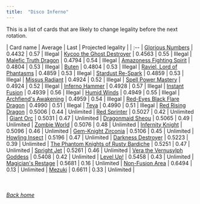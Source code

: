 ```yaml
---
title:  "Disco Inferno"
---
```


This is a list of cards that are likely to change legality before the next rotation.

| Card name | Average | Last | Projected legality |
| :-- |
[Glorious Numbers](https://db.ygoprodeck.com/card/?search=Glorious%20Numbers) | 0.4432 | 0.57 | Illegal |
[Kycoo the Ghost Destroyer](https://db.ygoprodeck.com/card/?search=Kycoo%20the%20Ghost%20Destroyer) | 0.4563 | 0.55 | Illegal |
[Malefic Truth Dragon](https://db.ygoprodeck.com/card/?search=Malefic%20Truth%20Dragon) | 0.4794 | 0.54 | Illegal |
[Amazoness Fighting Spirit](https://db.ygoprodeck.com/card/?search=Amazoness%20Fighting%20Spirit) | 0.4804 | 0.53 | Illegal |
[Buten](https://db.ygoprodeck.com/card/?search=Buten) | 0.4804 | 0.53 | Illegal |
[Raviel, Lord of Phantasms](https://db.ygoprodeck.com/card/?search=Raviel,%20Lord%20of%20Phantasms) | 0.4859 | 0.53 | Illegal |
[Stardust Re-Spark](https://db.ygoprodeck.com/card/?search=Stardust%20Re-Spark) | 0.4859 | 0.53 | Illegal |
[Missus Radiant](https://db.ygoprodeck.com/card/?search=Missus%20Radiant) | 0.4924 | 0.52 | Illegal |
[Spell Power Mastery](https://db.ygoprodeck.com/card/?search=Spell%20Power%20Mastery) | 0.4924 | 0.52 | Illegal |
[Inferno Hammer](https://db.ygoprodeck.com/card/?search=Inferno%20Hammer) | 0.4928 | 0.57 | Illegal |
[Instant Fusion](https://db.ygoprodeck.com/card/?search=Instant%20Fusion) | 0.4939 | 0.56 | Illegal |
[Humid Winds](https://db.ygoprodeck.com/card/?search=Humid%20Winds) | 0.4949 | 0.55 | Illegal |
[Archfiend's Awakening](https://db.ygoprodeck.com/card/?search=Archfiend's%20Awakening) | 0.4959 | 0.54 | Illegal |
[Red-Eyes Black Flare Dragon](https://db.ygoprodeck.com/card/?search=Red-Eyes%20Black%20Flare%20Dragon) | 0.4990 | 0.51 | Illegal |
[Teva](https://db.ygoprodeck.com/card/?search=Teva) | 0.4990 | 0.51 | Illegal |
[Red Rising Dragon](https://db.ygoprodeck.com/card/?search=Red%20Rising%20Dragon) | 0.5006 | 0.44 | Unlimited |
[Red Sprinter](https://db.ygoprodeck.com/card/?search=Red%20Sprinter) | 0.5027 | 0.42 | Unlimited |
[Giant Orc](https://db.ygoprodeck.com/card/?search=Giant%20Orc) | 0.5031 | 0.47 | Unlimited |
[Dragonmaid Sheou](https://db.ygoprodeck.com/card/?search=Dragonmaid%20Sheou) | 0.5065 | 0.49 | Unlimited |
[Zombie World](https://db.ygoprodeck.com/card/?search=Zombie%20World) | 0.5076 | 0.48 | Unlimited |
[Infernity Knight](https://db.ygoprodeck.com/card/?search=Infernity%20Knight) | 0.5096 | 0.46 | Unlimited |
[Gem-Knight Zirconia](https://db.ygoprodeck.com/card/?search=Gem-Knight%20Zirconia) | 0.5106 | 0.45 | Unlimited |
[Howling Insect](https://db.ygoprodeck.com/card/?search=Howling%20Insect) | 0.5196 | 0.47 | Unlimited |
[Darkness Destroyer](https://db.ygoprodeck.com/card/?search=Darkness%20Destroyer) | 0.5223 | 0.39 | Unlimited |
[The Phantom Knights of Rusty Bardiche](https://db.ygoprodeck.com/card/?search=The%20Phantom%20Knights%20of%20Rusty%20Bardiche) | 0.5251 | 0.47 | Unlimited |
[Spright Jet](https://db.ygoprodeck.com/card/?search=Spright%20Jet) | 0.5261 | 0.46 | Unlimited |
[Vera the Vernusylph Goddess](https://db.ygoprodeck.com/card/?search=Vera%20the%20Vernusylph%20Goddess) | 0.5408 | 0.42 | Unlimited |
[Level Up!](https://db.ygoprodeck.com/card/?search=Level%20Up!) | 0.5458 | 0.43 | Unlimited |
[Magician's Restage](https://db.ygoprodeck.com/card/?search=Magician's%20Restage) | 0.5681 | 0.16 | Unlimited |
[Non-Fusion Area](https://db.ygoprodeck.com/card/?search=Non-Fusion%20Area) | 0.6494 | 0.13 | Unlimited |
[Mezuki](https://db.ygoprodeck.com/card/?search=Mezuki) | 0.6611 | 0.33 | Unlimited |

<br>

###### [Back home](index)